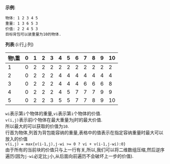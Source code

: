 **示例**:  
```
物体: 1 2 3 4 5
重量: 1 3 6 5 3
价值: 2 2 4 5 3
目标背包可以装重量为10的物体.  
```  
**列表**:(i:行,j:列)  

物\重|0|1  |2  |3  |4  |5  |6  |7  |8  |9  |10
---|---|---|---|---|---|---|---|---|---|---|---
1  |0  |2  |2  |2  |2  |2  |2  |2  |2  |2  |2
2  |0  |2  |2  |2  |4  |4  |4  |4  |4  |4  |4
3  |0  |2  |2  |2  |4  |4  |4  |6  |6  |6  |8
4  |0  |2  |2  |2  |4  |5  |7  |7  |7  |9  |9
5  |0  |2  |2  |3  |5  |5  |7  |7  |8  |9  |10  

`wi`表示第`i`个物体的重量,`vi`表示第`i`个物体的价值.  
`v(i,j)`表示前i个物体在最大重量为j时的最大价值.  
所以最大的可以获取的价值为`10`.  
行首为物体,列首为背包能容纳的重量,表格中的值表示在指定容纳重量时最大可以放入的价值  
`v(i,j) = max{v(i-1,j),j-wi >= 0 ? vi + v(i-1,j-wi):0}`  
由于所有的当前块的价值只与上一行有关,所以,我们可以将二维数组压缩,然后逆序遍历(因为`j-wi`必定比`j`小,从后面向前遍历不会破坏上一步的价值).  
